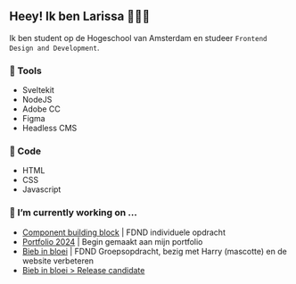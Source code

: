 ## Heey! Ik ben Larissa 👋👩‍💻
Ik ben student op de Hogeschool van Amsterdam en studeer `Frontend Design and Development`. 

### 🔧 Tools
- Sveltekit
- NodeJS
- Adobe CC 
- Figma
- Headless CMS

### 🚀 Code
- HTML
- CSS
- Javascript

### 🔭 I’m currently working on ...
- [Component building block](https://github.com/Lmikkers/component-building-block) | FDND individuele opdracht
- [Portfolio 2024](https://github.com/Lmikkers/portfolio-24) | Begin gemaakt aan mijn portfolio 
- [Bieb in bloei](https://github.com/fdnd-agency/buurtcampus-oost/tree/release-candidate-bieb-in-bloei) | FDND Groepsopdracht, bezig met Harry (mascotte) en de website verbeteren
- [Bieb in bloei > Release candidate](https://github.com/rutgerkock/buurtcampus-oost/tree/release-candidate-bieb-in-bloei)

<!--
**Lmikkers/Lmikkers** is a ✨ _special_ ✨ repository because its `README.md` (this file) appears on your GitHub profile.

Here are some ideas to get you started:

- 🔭 I’m currently working on ...
- 🌱 I’m currently learning ...
- 👯 I’m looking to collaborate on ...
- 🤔 I’m looking for help with ...
- 💬 Ask me about ...
- 📫 How to reach me: ...
- 😄 Pronouns: ...
- ⚡ Fun fact: ...
-->
